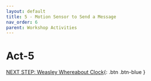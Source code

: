 ```yaml
---
layout: default
title: 5 - Motion Sensor to Send a Message
nav_order: 6
parent: Workshop Activities
---
```


# Act-5

[NEXT STEP: Weasley Whereabout Clock](act-6.html){: .btn .btn-blue }

